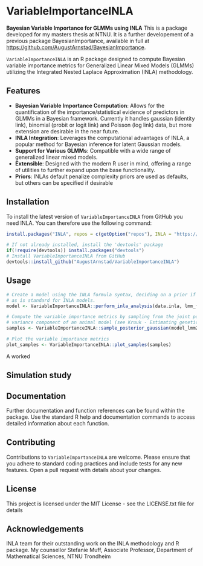 # VariableImportanceINLA
**Bayesian Variable Importance for GLMMs using INLA**
This is a package developed for my masters thesis at NTNU. It is a further developement of a previous package BayesianImportance, available in full at https://github.com/AugustArnstad/BayesianImportance.

`VariableImportanceINLA` is an R package designed to compute Bayesian variable importance metrics for Generalized Linear Mixed Models (GLMMs) utilizing the Integrated Nested Laplace Approximation (INLA) methodology.

## Features
- **Bayesian Variable Importance Computation**: Allows for the quantification of the importance/statistical evidence of predictors in GLMMs in a Bayesian framework. Currently it handles gaussian (identity link), binomial (probit or logit link) and Poisson (log link) data, but more extension are desirable in the near future.
- **INLA Integration**: Leverages the computational advantages of INLA, a popular method for Bayesian inference for latent Gaussian models.
- **Support for Various GLMMs**: Compatible with a wide range of generalized linear mixed models.
- **Extensible**: Designed with the modern R user in mind, offering a range of utilities to further expand upon the base functionality.
- **Priors**: INLAs default penalize complexity priors are used as defaults, but others can be specified if desirable

## Installation
To install the latest version of `VariableImportanceINLA` from GitHub you need INLA. You can therefore use the following command:
```R
install.packages("INLA", repos = c(getOption("repos"), INLA = "https://inla.r-inla-download.org/R/stable"), dep = TRUE)

# If not already installed, install the 'devtools' package
if(!require(devtools)) install.packages("devtools")
# Install VariableImportanceINLA from GitHub
devtools::install_github("AugustArnstad/VariableImportanceINLA")
``` 

## Usage
```R
# Create a model using the INLA formula syntax, deciding on a prior if necessary. Specify correlation structure of random effects in the formula
# as is standard for INLA models.
model <- VariableImportanceINLA::perform_inla_analysis(data.inla, lmm_formula, "gaussian"/"binomial"/"poisson", link_func="identity", priors=prior)

# Compute the variable importance metrics by sampling from the joint posterior. Specify the additive parameter, which represents the additive 
# variance component of an animal model (see Kruuk - Estimating genetic parameters in natural populations using the ‘animal model’ (2004))
samples <- VariableImportanceINLA::sample_posterior_gaussian(model_lmm2, lmm_2re_formula, data.inla, n_samp=500, additive_param = "Z1")

# Plot the variable importance metrics
plot_samples <- VariableImportanceINLA::plot_samples(samples)
``` 

A worked 
## Simulation study


## Documentation
Further documentation and function references can be found within the package. Use the standard R help and documentation commands to access detailed information about each function.

## Contributing
Contributions to `VariableImportanceINLA` are welcome. Please ensure that you adhere to standard coding practices and include tests for any new features. Open a pull request with details about your changes.

## License
This project is licensed under the MIT License - see the LICENSE.txt file for details

## Acknowledgements
INLA team for their outstanding work on the INLA methodology and R package.
My counsellor Stefanie Muff, Associate Professor, Department of Mathematical Sciences, NTNU Trondheim
